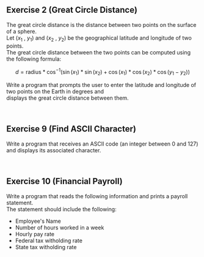 ## Exercise 2 (Great Circle Distance)
The great circle distance is the distance between two points on the surface of a sphere. \
Let ($x_1$ , $y_1$) and ($x_2$ , $y_2$) be the geographical latitude and longitude of two points.\
The great circle distance between the two points can be computed using the following formula:

$$ d = \text{radius} * \cos^{-1} \Big(\sin(x_1)*\sin(x_2) + \cos(x_1) * \cos(x_2) * \cos(y_1 - y_2) \Big)$$

Write a program that prompts the user to enter the latitude and longitude of two points on the Earth in degrees and\
displays the great circle distance between them. 

<br>

## Exercise 9 (Find ASCII Character)
Write a program that receives an ASCII code (an integer between 0 and 127) and displays its associated character.  

<br>

## Exercise 10 (Financial Payroll)
Write a program that reads the following information and prints a payroll statement.\
The statement should include the following:

- Employee's Name
- Number of hours worked in a week
- Hourly pay rate
- Federal tax witholding rate
- State tax witholding rate
